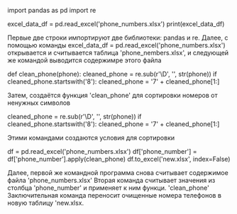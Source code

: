 import pandas as pd
import re

excel_data_df = pd.read_excel('phone_numbers.xlsx')
print(excel_data_df)

Первые две строки импортируют две библиотеки: pandas и re. 
Далее, с помощью команды excel_data_df = pd.read_excel('phone_numbers.xlsx') открывается и считывается таблица 'phone_nembers.xlsx',
и следующей же командой выводится содержимре этого файла

def clean_phone(phone):
    cleaned_phone = re.sub(r'\D', '', str(phone))
    if cleaned_phone.startswith('8'):
        cleaned_phone = '7' + cleaned_phone[1:]

Затем, создаётся функция 'clean_phone' для сортировки номеров от ненужных символов

cleaned_phone = re.sub(r'\D', '', str(phone))
    if cleaned_phone.startswith('8'):
        cleaned_phone = '7' + cleaned_phone[1:] 

Этими командами создаются условия для сортировки

df = pd.read_excel('phone_numbers.xlsx')
df['phone_number'] = df['phone_number'].apply(clean_phone)
df.to_excel('new.xlsx', index=False)

Далее, первой же командной программа снова считывает содержимое файла 'phone_numbers.xlsx' 
Вторая команда считывает значения из столбца 'phone_number' и применяет к ним функци. 'clean_phone'
Заключительная команда переносит очищенные номера телефонов в новую таблицу 'new.xlsx.
